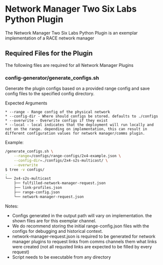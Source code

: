 # Network Manager Two Six Labs Python Plugin

The Network Manager Two Six Labs Python Plugin is an exemplar implementation of a RACE network manager

## Required Files for the Plugin

The following files are required for all Network Manager Plugins

### config-generator/generate_configs.sh

Generate the plugin configs based on a provided range config and save config files to the specified config directory.

Expected Arguments

    * --range - Range config of the physical network
    * --config-dir - Where should configs be stored. defaults to ./configs
    * --overwrite - Overwrite configs if they exist
    * --local - local indicates that the deployment will run locally and not on the range. depending on implementation, this can result in different configuration values for network manager/comms plugin. 

Example:
```bash
/generate_configs.sh \
	--range=/configs/range-configs/2x4-example.json \
	--config-dir=./configs/2x4-s2s-multicast/ \
	--overwrite 
$ tree -v configs/
.
└── 2x4-s2s-multicast
    ├── fulfilled-network-manager-request.json
    ├── link-profiles.json
    ├── range-config.json
    └── network-manager-request.json
```

Notes: 

* Configs generated in the output path will vary on implementation. the shown files are for this exemplar channel. 
* We do recommend storing the initial range-config.json files with the configs for debugging and historical context. 
* network-manager-request.json is required to be generated for network manager plugins to request links from comms channels them what links were created (not all requsted links are expected to be filled by every request)
* Script needs to be executable from any directory
